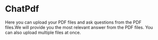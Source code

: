 # ChatPdf
Here you can upload your PDF files and ask questions from the PDF files.We will provide you the most relevant answer from the PDF files. You can also upload multiple files at once.
